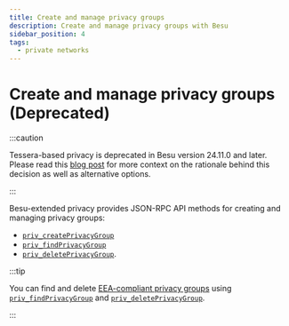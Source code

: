 ```yaml
---
title: Create and manage privacy groups
description: Create and manage privacy groups with Besu
sidebar_position: 4
tags:
  - private networks
---
```


# Create and manage privacy groups (Deprecated)

:::caution

Tessera-based privacy is deprecated in Besu version 24.11.0 and later. Please read this [blog post](https://www.lfdecentralizedtrust.org/blog/sunsetting-tessera-and-simplifying-hyperledger-besu) for more context on the rationale behind this decision as well as alternative options.

:::

Besu-extended privacy provides JSON-RPC API methods for creating and managing privacy groups:

- [`priv_createPrivacyGroup`](../../reference/api/index.md#priv_createprivacygroup)
- [`priv_findPrivacyGroup`](../../reference/api/index.md#priv_findprivacygroup)
- [`priv_deletePrivacyGroup`](../../reference/api/index.md#priv_deleteprivacygroup).

:::tip

You can find and delete [EEA-compliant privacy groups](../../concepts/privacy/privacy-groups.md) using [`priv_findPrivacyGroup`](../../reference/api/index.md#priv_findprivacygroup) and [`priv_deletePrivacyGroup`](../../reference/api/index.md#priv_deleteprivacygroup).

:::
